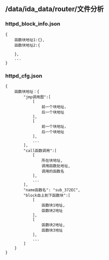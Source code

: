 
## /data/ida_data/router/文件分析
### httpd_block_info.json
```
{
	函数块地址1:{},
	函数块地址2:{
		
	},
	...
}
```

### httpd_cfg.json
```
{
	函数块地址：{
		"jmp调用图":[
			[
				前一个块地址，
				后一个块地址
			],
			[
				前一个块地址，
				后一个块地址
			],
			...
		],
		"call函数调用":[
			[
				所在块地址,
				调用函数处地址,
				调用的函数名
			],
			...
		],
		"name函数名": "sub_372EC",
		"block自上到下函数块":[
			[
				函数块1地址,
				函数块2地址
			],
			[
				函数块2地址,
				函数块3地址
			],
			...
		]
	}
}
```
